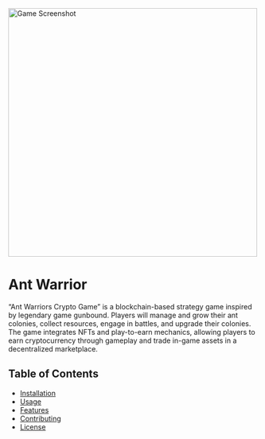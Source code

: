 
<img src="https://github.com/user-attachments/assets/6fc5a08f-e351-4170-b164-f07df3e4ee5d" alt="Game Screenshot" width="500" />


# Ant Warrior 

“Ant Warriors Crypto Game” is a blockchain-based strategy game inspired by legendary game gunbound. Players will manage and grow their ant colonies, collect resources, engage in battles, and upgrade their colonies. The game integrates NFTs and play-to-earn mechanics, allowing players to earn cryptocurrency through gameplay and trade in-game assets in a decentralized marketplace.



## Table of Contents
- [Installation](#installation)
- [Usage](#usage)
- [Features](#features)
- [Contributing](#contributing)
- [License](#license)
